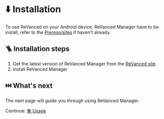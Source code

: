 # ⬇️ Installation

To use ReVanced on your Android device, ReVanced Manager have to be install, 
refer to the [Prerequisites](0_prerequisites.md) if haven't already.

## 🪜 Installation steps

1. Get the latest version of ReVanced Manager from 
   the [ReVanced site](https://revanced.app/download).
2. Install ReVanced Manager

## ⏭️ What's next

The next page will guide you through using ReVanced Manager.

Continue: [🛠️ Usage](2_usage.md)
